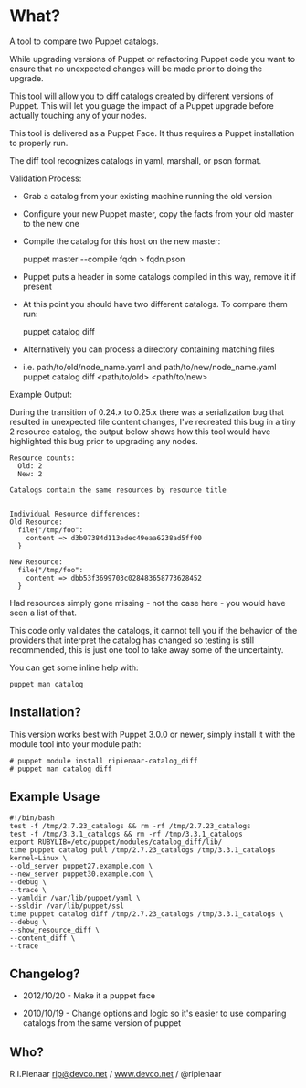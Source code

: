 What?
=====
A tool to compare two Puppet catalogs.

While upgrading versions of Puppet or refactoring Puppet code you want to
ensure that no unexpected changes will be made prior to doing the upgrade.

This tool will allow you to diff catalogs created by different versions of
Puppet.  This will let you guage the impact of a Puppet upgrade before actually
touching any of your nodes.

This tool is delivered as a Puppet Face. It thus requires a Puppet installation
to properly run.

The diff tool recognizes catalogs in yaml, marshall, or pson format.

Validation Process:

 - Grab a catalog from your existing machine running the old version
 - Configure your new Puppet master, copy the facts from your old master
   to the new one
 - Compile the catalog for this host on the new master:

      puppet master --compile fqdn > fqdn.pson

 - Puppet puts a header in some catalogs compiled in this way, remove it if present
 - At this point you should have two different catalogs. To compare them run:

      puppet catalog diff <catalog1> <catalog2>

 - Alternatively you can process a directory containing matching files
 - i.e. path/to/old/node_name.yaml and path/to/new/node_name.yaml
      puppet catalog diff <path/to/old> <path/to/new>

Example Output:

During the transition of 0.24.x to 0.25.x there was a serialization bug that
resulted in unexpected file content changes, I've recreated this bug in a tiny
2 resource catalog, the output below shows how this tool would have highlighted
this bug prior to upgrading any nodes.

    Resource counts:
      Old: 2
      New: 2

    Catalogs contain the same resources by resource title


    Individual Resource differences:
    Old Resource:
      file{"/tmp/foo":
        content => d3b07384d113edec49eaa6238ad5ff00
      }

    New Resource:
      file{"/tmp/foo":
        content => dbb53f3699703c028483658773628452
      }

Had resources simply gone missing - not the case here - you would have seen a
list of that.

This code only validates the catalogs, it cannot tell you if the behavior of
the providers that interpret the catalog has changed so testing is still
recommended, this is just one tool to take away some of the uncertainty.

You can get some inline help with:

    puppet man catalog

Installation?
-------------

This version works best with Puppet 3.0.0 or newer, simply install it with the
module tool into your module path:

    # puppet module install ripienaar-catalog_diff
    # puppet man catalog diff

Example Usage
----------
```shell
#!/bin/bash
test -f /tmp/2.7.23_catalogs && rm -rf /tmp/2.7.23_catalogs
test -f /tmp/3.3.1_catalogs && rm -rf /tmp/3.3.1_catalogs
export RUBYLIB=/etc/puppet/modules/catalog_diff/lib/
time puppet catalog pull /tmp/2.7.23_catalogs /tmp/3.3.1_catalogs kernel=Linux \
--old_server puppet27.example.com \
--new_server puppet30.example.com \
--debug \
--trace \
--yamldir /var/lib/puppet/yaml \
--ssldir /var/lib/puppet/ssl
time puppet catalog diff /tmp/2.7.23_catalogs /tmp/3.3.1_catalogs \
--debug \
--show_resource_diff \
--content_diff \
--trace
```

Changelog?
----------

 - 2012/10/20 - Make it a puppet face

 - 2010/10/19 - Change options and logic so it's easier to use comparing catalogs
                from the same version of puppet


Who?
----
R.I.Pienaar <rip@devco.net> / www.devco.net / @ripienaar
